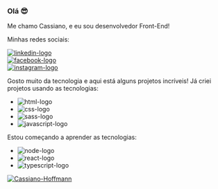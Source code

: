 ### Olá 😎

Me chamo Cassiano, e eu sou desenvolvedor Front-End!

Minhas redes sociais:
<br/>

<a href="https://www.linkedin.com/in/cassiano-hoffmann-855991253/"><img src="https://img.shields.io/badge/LinkedIn-0077B5?style=for-the-badge&logo=linkedin&logoColor=white" alt="linkedin-logo" /><a/>
<br/>
<a href="https://www.facebook.com/cassiano.garciahoffmann/"><img src="https://img.shields.io/badge/Facebook-1877F2?style=for-the-badge&logo=facebook&logoColor=white" alt="facebook-logo" /><a/>
<br/>
<a href="https://www.instagram.com/cassianoghoffmann/"><img src="https://img.shields.io/badge/Instagram-E4405F?style=for-the-badge&logo=instagram&logoColor=white" alt="instagram-logo" /><a/>

Gosto muito da tecnologia e aqui está alguns projetos incríveis! Já criei projetos usando as tecnologias:

- <img src="https://img.shields.io/badge/HTML5-E34F26?style=for-the-badge&logo=html5&logoColor=white" alt="html-logo" />
- <img src="https://img.shields.io/badge/CSS3-1572B6?style=for-the-badge&logo=css3&logoColor=white" alt="css-logo" />
- <img src="https://img.shields.io/badge/Sass-CC6699?style=for-the-badge&logo=sass&logoColor=white" alt="sass-logo" />
- <img src="https://img.shields.io/badge/JavaScript-F7DF1E?style=for-the-badge&logo=javascript&logoColor=black" alt="javascript-logo" />

Estou começando a aprender as tecnologias:

- <img src="https://img.shields.io/badge/Node.js-43853D?style=for-the-badge&logo=node.js&logoColor=white" alt="node-logo" />
- <img src="https://img.shields.io/badge/React-20232A?style=for-the-badge&logo=react&logoColor=61DAFB" alt="react-logo" />
- <img src="https://img.shields.io/badge/TypeScript-007ACC?style=for-the-badge&logo=typescript&logoColor=white" alt="typescript-logo" />

[![Cassiano-Hoffmann](https://github-readme-stats.vercel.app/api?username=Cassiano)](https://github.com/anuraghazra/github-readme-stats)

